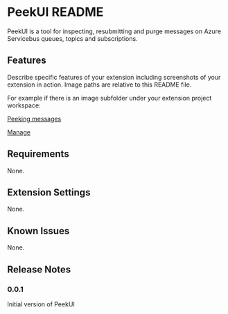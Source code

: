 # PeekUI README

PeekUI is a tool for inspecting, resubmitting and purge messages on Azure Servicebus queues, topics and subscriptions. 

## Features

Describe specific features of your extension including screenshots of your extension in action. Image paths are relative to this README file.

For example if there is an image subfolder under your extension project workspace:

[Peeking messages](images/peek.png)

[Manage](images/transfer.png)

## Requirements

None.

## Extension Settings

None.

## Known Issues

None.

## Release Notes

### 0.0.1

Initial version of PeekUI
